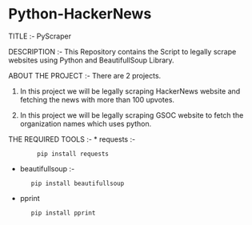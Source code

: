 # Python-HackerNews
TITLE :- PyScraper


DESCRIPTION :- This Repository contains the Script to legally scrape websites using Python and BeautifullSoup Library.

ABOUT THE PROJECT :- There are 2 projects.
    
   1. In this project we will be legally scraping HackerNews website and fetching the news with more than 100 upvotes.

   2. In this project we will be legally scraping GSOC website to fetch the organization names which uses python.
   

THE REQUIRED TOOLS :-
    * requests :-
    
            pip install requests
        
   * beautifullsoup :-
        
            pip install beautifullsoup
        
        
   * pprint
   
            pip install pprint
